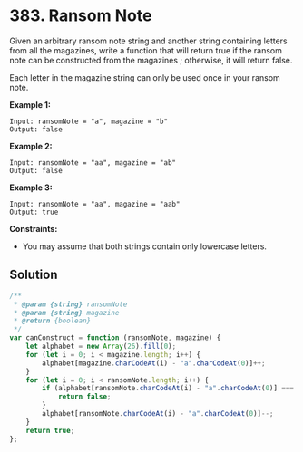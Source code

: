# 383. Ransom Note

Given an arbitrary ransom note string and another string containing letters from all the magazines, write a function that will return true if the ransom note can be constructed from the magazines ; otherwise, it will return false.

Each letter in the magazine string can only be used once in your ransom note.

**Example 1:**

```
Input: ransomNote = "a", magazine = "b"
Output: false
```

**Example 2:**

```
Input: ransomNote = "aa", magazine = "ab"
Output: false
```

**Example 3:**

```
Input: ransomNote = "aa", magazine = "aab"
Output: true
```

**Constraints:**

-   You may assume that both strings contain only lowercase letters.

## Solution

```javascript
/**
 * @param {string} ransomNote
 * @param {string} magazine
 * @return {boolean}
 */
var canConstruct = function (ransomNote, magazine) {
    let alphabet = new Array(26).fill(0);
    for (let i = 0; i < magazine.length; i++) {
        alphabet[magazine.charCodeAt(i) - "a".charCodeAt(0)]++;
    }
    for (let i = 0; i < ransomNote.length; i++) {
        if (alphabet[ransomNote.charCodeAt(i) - "a".charCodeAt(0)] === 0) {
            return false;
        }
        alphabet[ransomNote.charCodeAt(i) - "a".charCodeAt(0)]--;
    }
    return true;
};
```
